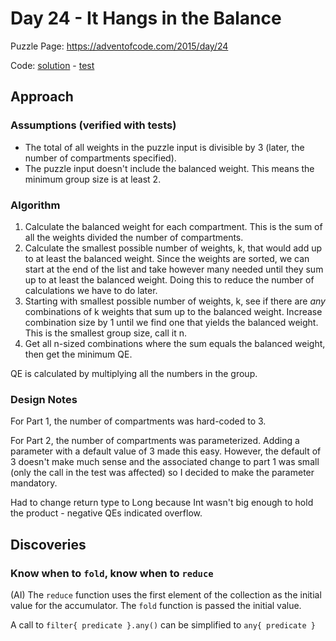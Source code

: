 # Day 24 - It Hangs in the Balance

Puzzle Page: https://adventofcode.com/2015/day/24

Code: [solution](Day24.kt) - [test](../../../../../../test/kotlin/lacar/junilu/aoc2015/day24/Day24Test.kt)

## Approach

### Assumptions (verified with tests)

- The total of all weights in the puzzle input is divisible by 3 (later, the number of compartments specified).
- The puzzle input doesn't include the balanced weight. This means the minimum group size is at least 2.

### Algorithm

1. Calculate the balanced weight for each compartment. This is the sum of all the weights divided the number of compartments.
2. Calculate the smallest possible number of weights, k, that would add up to at least the balanced weight. Since the weights are sorted, we can start at the end of the list and take however many needed until they sum up to at least the balanced weight. Doing this to reduce the number of calculations we have to do later.
3. Starting with smallest possible number of weights, k, see if there are _any_ combinations of k weights that sum up to the balanced weight. Increase combination size by 1 until we find one that yields the balanced weight. This is the smallest group size, call it n.
4. Get all n-sized combinations where the sum equals the balanced weight, then get the minimum QE.

QE is calculated by multiplying all the numbers in the group.

### Design Notes

For Part 1, the number of compartments was hard-coded to 3.

For Part 2, the number of compartments was parameterized. Adding a parameter with a default value of 3 made this easy. However, the default of 3 doesn't make much sense and the associated change to part 1 was small (only the call in the test was affected) so I decided to make the parameter mandatory.

Had to change return type to Long because Int wasn't big enough to hold the product - negative QEs indicated overflow.

## Discoveries

### Know when to `fold`, know when to `reduce`

(AI) The `reduce` function uses the first element of the collection as the initial value for the accumulator. The `fold` function is passed the initial value.

A call to `filter{ predicate }.any()` can be simplified to `any{ predicate }`